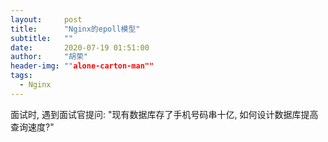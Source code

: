```yaml
---
layout:     post
title:      "Nginx的epoll模型"
subtitle:   ""
date:       2020-07-19 01:51:00
author:     "胡荣"
header-img: ""alone-carton-man""
tags:
  - Nginx
---
```


面试时, 遇到面试官提问: "现有数据库存了手机号码串十亿, 如何设计数据库提高查询速度?"

